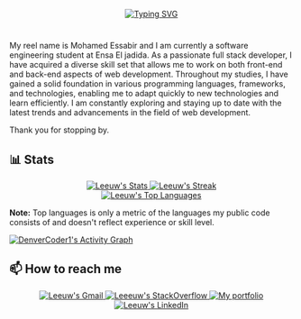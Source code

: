 <p align="center">
  <!-- Typing SVG by DenverCoder1 - https://github.com/DenverCoder1/readme-typing-svg -->
  <a href="https://git.io/typing-svg"><img src="https://readme-typing-svg.demolab.com?font=Roboto&weight=500&size=30&pause=500&color=42B883&center=true&vCenter=true&random=false&width=435&lines=Hi%2C+Leeuw+is+here!+%F0%9F%91%8B;I+am+a+student+at+EnsaJ;%26+Full+stack+developer;I+am+also+fascinated+by+AI;I+like+to+learn+new+things;Glib+jocks+quiz+nymph+to+vex+dwarf" alt="Typing SVG" /></a>
</p>

#

My reel name is Mohamed Essabir and I am currently a software engineering student at Ensa El jadida. As a passionate full stack developer, I have acquired a diverse skill set that allows me to work on both front-end and back-end aspects of web development. Throughout my studies, I have gained a solid foundation in various programming languages, frameworks, and technologies, enabling me to adapt quickly to new technologies and learn efficiently. I am constantly exploring and staying up to date with the latest trends and advancements in the field of web development.

Thank you for stopping by.

## **📊 Stats**

<div align="center" style="text-align:center">
  <a href="https://github.com/mohamed2020m?tab=repositories" >
     <img  src="https://github-readme-stats.vercel.app/api?username=mohamed2020m&theme=vue-dark&show_icons=true&hide_border=false&count_private=true"
            alt="Leeuw's Stats">
  </a>
  <a href="https://github.com/mohamed2020m?tab=repositories">
     <img  src="https://github-readme-streak-stats.herokuapp.com?user=mohamed2020m&theme=vue-dark&mode=weekly)](https://git.io/streak-stats"
            alt="Leeuw's Streak">
  </a>
</br>
  <a href="https://github.com/mohamed2020m?tab=repositories">
     <img  src="https://github-readme-stats.vercel.app/api/top-langs/?username=mohamed2020m&theme=vue-dark&show_icons=true&hide_border=false&layout=compact"
            alt="Leeuw's Top Languages">
  </a>

  </br>
</div>

<b>Note:</b> Top languages is only a metric of the languages my public code consists of and doesn't reflect experience or skill level.
  
  <!-- https://github.com/ashutosh00710/github-readme-activity-graph -->

  <a href="https://github.com/ashutosh00710/github-readme-activity-graph">
  <img alt="DenverCoder1's Activity Graph" src="https://github-readme-activity-graph.vercel.app/graph/?username=mohamed2020m&bg_color=1F222E&color=F8D866&line=42b883&point=FFFFFF&hide_border=true" /></a>
  


## **📫 How to reach me**

<div align="center" style="text-align:center">
    <a href="mailto:mohamedessabir20@gmail.com">
        <img src="https://img.shields.io/badge/-Gmail-EA4335?style=for-the-badge&logo=Gmail&logoColor=white"
            alt="Leeuw's Gmail">
    </a>
    <a href="https://stackoverflow.com/users/12905414/leeuw">
        <img src="https://img.shields.io/badge/-SO-F58025?style=for-the-badge&logo=StackOverflow&logoColor=white"
            alt="Leeeuw's StackOverflow">
    </a>
    <a href="https://leeuw.vercel.app">
        <img src="https://img.shields.io/website?style=for-the-badge&logo=website&logoColor=white&url=https://leeuw.vercel.app"
            alt="My portfolio">
    </a>
    <a href="https://www.linkedin.com/in/mohamed-essabir-a23633196">
        <img src="https://img.shields.io/badge/LinkedIn-0A66C2?style=for-the-badge&logo=linkedin&logoColor=white"
            alt="Leeuw's LinkedIn">
    </a>
<!--     <a href="https://dev.to/josee9988">
        <img src="https://img.shields.io/badge/Dev.to-0A0A0A?style=for-the-badge&logo=dev.to&logoColor=white"
            alt="Josee9988's dev.to">
    </a> -->
</div>
